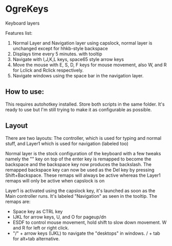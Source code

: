 # OgreKeys
Keyboard layers

Features list:
1. Normal Layer and Navigation layer using capslock, normal layer is unchanged except for hhkb-style backspace
2. Displays time every 5 minutes. with tooltip
3. Navigate with I,J,K,L keys, space65 style arrow keys
4. Move the mouse with E, S, D, F keys for mouse movement, also W, and R for Lclick and Rclick respectively.
5. Navigate windows using the space bar in the navigation layer. 


## How to use:
This requires autohotkey installed.
Store both scripts in the same folder.
It's ready to use but I'm still trying  to make it as configurable as possible.

## Layout
There are two layouts: The controller, which is used for typing and normal stuff, and Layer1 which is used for navigation (labeled too) 

Normal layer is the stock configuration of the keyboard with a few tweaks namely the "\" key on top of the enter key is remapped to become the backspace and the backspace key now produces the backslash. The remapped backspace key can now be used as the Del key by pressing Shift+Backspace. These remaps will always be active whereas the Layer1 remaps will only be active when capslock is on

Layer1 is activated using the capslock key, it's launched as soon as the Main controller runs. It's labeled "Navigation" as seen in the tooltip. The remaps are:
- Space key as CTRL key
- IJKL for arrow keys, U, and O for pageup/dn
- ESDF to control mouse movement, hold shift to slow down movement. W and R for left or right click.
-  "/" + arrow keys (IJKL) to navigate the "desktops" in windows. / + tab for alt+tab alternative.
